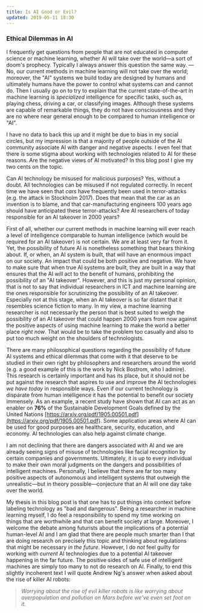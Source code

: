 ```yaml
---
title: Is AI Good or Evil?
updated: 2019-05-11 18:30
---
```


### Ethical Dilemmas in AI

I frequently get questions from people that are not educated in computer science or machine learning, whether AI will take over the world—a sort of doom's prophecy. Typically I always answer this question the same way. — No, our current methods in machine learning will not take over the world; moreover, the "AI" systems we build today are designed by humans and ultimately humans have the power to control what systems can and cannot do. Then I usually go on to try to explain that the current state-of-the-art in machine learning is *specialized* intelligence for specific tasks, such as, playing chess, driving a car, or classifying images. Although these systems are capable of remarkable things, they do not have consciousness and they are no where near general enough to be compared to human intelligence or "AI".

I have no data to back this up and it might be due to bias in my social circles, but my impression is that a majority of people outside of the AI community associate AI with danger and negative aspects. I even feel that there is some stigma about working with technologies related to AI for these reasons. Are the negative views of AI motivated? In this blog post I give my two cents on the topic.

Can AI technology be misused for malicious purposes? Yes, without a doubt. All technologies can be misused if not regulated correctly. In recent time we have seen that *cars* have frequently been used in terror-attacks (e.g. the attack in Stockholm 2017). Does that mean that the car as an invention is to blame, and that car-manufacturing engineers 100 years ago should have anticipated these terror-attacks? Are AI researchers of today responsible for an AI takeover in 2000 years?

First of all, whether our current methods in machine learning will ever reach a level of intelligence comparable to human intelligence (which would be required for an AI takeover) is not certain. We are at least very far from it. Yet, the possibility of future AI is nonetheless something that bears thinking about. If, or when, an AI system is built, that will have an enormous impact on our society. An impact that could be both positive and negative. We have to make sure that when true AI systems are built, they are built in a way that ensures that the AI will act to the benefit of humans, prohibiting the possibility of an "AI takeover". However, and this is just my personal opinion, that is not to say that individual researchers in ICT and machine learning are the ones responsible for scrutinizing the possibility of an AI takeover. Especially not at this stage, when an AI takeover is so far distant that it resembles science fiction to many. In my view, a machine learning researcher is not necessarily the person that is best suited to weigh the possibility of an AI takeover that could happen 2000 years from now against the positive aspects of using machine learning to make the world a better place *right now*. That would be to take the problem too casually and also to put too much weight on the shoulders of technologists.

There are many philosophical questions regarding the possibility of future AI systems and ethical dilemmas that come with it that deserve to be studied in their own right by philosophers and researchers around the world (e.g. a good example of this is the work by Nick Bostrom, who I admire). This research is certainly important and has its place, but it should not be put against the research that aspires to use and improve the AI technologies *we have today* in responsible ways. Even if our current technology is disparate from human intelligence it has the potential to benefit our society immensely. As an example, a recent study have shown that AI can act as an enabler on **76%** of the Sustainable Development Goals defined by the United Nations [https://arxiv.org/pdf/1905.00501.pdf](https://arxiv.org/pdf/1905.00501.pdf). Some application areas where AI can be used for good purposes are healthcare, security, education, and economy. AI technologies can also help against climate change.

I am not declining that there are dangers associated with AI and we are already seeing signs of misuse of technologies like facial recognition by certain companies and governments. Ultimately, it is up to every individual to make their own moral judgments on the dangers and possibilities of intelligent machines. Personally, I believe that there are far too many positive aspects of autonomous and intelligent systems that outweigh the unrealistic—but in theory possible—conjecture that an AI will one day take over the world.

My thesis in this blog post is that one has to put things into context before labeling technology as "bad and dangerous". Being a researcher in machine learning myself, I do feel a responsibility to spend my time working on things that are worthwhile and that can benefit society at large. Moreover, I welcome the debate among futurists about the implications of a potential human-level AI and I am glad that there are people much smarter than I that are doing research on precisely this topic and thinking about regulations that might be necessary *in the future*. However, I do *not* feel guilty for working with *current* AI technologies due to a potential AI takeover happening in the far future. The positive sides of safe use of intelligent machines are simply too many to not do research on AI. Finally, to end this slightly incoherent text I will quote Andrew Ng's answer when asked about the rise of killer AI robots:

> *Worrying about the rise of evil killer robots is like worrying about overpopulation and pollution on Mars before we've even set foot on it.*
